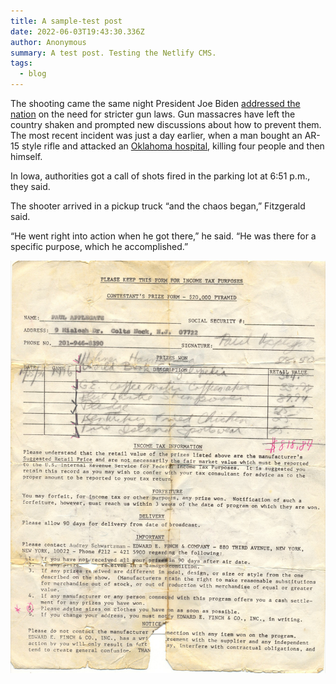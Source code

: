```yaml
---
title: A sample-test post
date: 2022-06-03T19:43:30.336Z
author: Anonymous
summary: A test post. Testing the Netlify CMS.
tags:
  - blog
---
```

The shooting came the same night President Joe Biden [addressed the nation](https://www.cnn.com/2022/06/02/politics/joe-biden-guns-speech/index.html) on the need for stricter gun laws. Gun massacres have left the country shaken and prompted new discussions about how to prevent them. The most recent incident was just a day earlier, when a man bought an AR-15 style rifle and attacked an [Oklahoma hospital](https://www.cnn.com/2022/06/03/us/tulsa-hospital-shooting-friday/index.html), killing four people and then himself.

In Iowa, authorities got a call of shots fired in the parking lot at 6:51 p.m., they said.

The shooter arrived in a pickup truck “and the chaos began,” Fitzgerald said.

“He went right into action when he got there,” he said. “He was there for a specific purpose, which he accomplished.”



![A game show contract](/static/img/contract-5.jpg)



